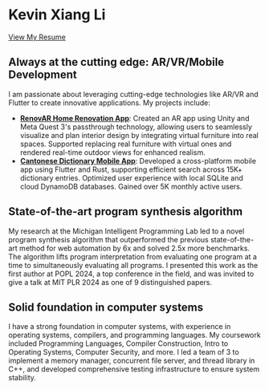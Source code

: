 # Kevin Xiang Li
[View My Resume](https://github.com/AlienKevin/resume/raw/main/resume.pdf)

## Always at the cutting edge: AR/VR/Mobile Development
I am passionate about leveraging cutting-edge technologies like AR/VR and Flutter to create innovative applications. My projects include:
- **[RenovAR Home Renovation App](https://renovar.pages.dev/)**: Created an AR app using Unity and Meta Quest 3's passthrough technology, allowing users to seamlessly visualize and plan interior design by integrating virtual furniture into real spaces. Supported replacing real furniture with virtual ones and rendered real-time outdoor views for enhanced realism.
- **[Cantonese Dictionary Mobile App](https://kevinx.li/projects/wordshk)**: Developed a cross-platform mobile app using Flutter and Rust, supporting efficient search across 15K+ dictionary entries. Optimized user experience with local SQLite and cloud DynamoDB databases. Gained over 5K monthly active users.

## State-of-the-art program synthesis algorithm
My research at the Michigan Intelligent Programming Lab led to a novel program synthesis algorithm that outperformed the previous state-of-the-art method for web automation by 6x and solved 2.5x more benchmarks. The algorithm lifts program interpretation from evaluating one program at a time to simultaneously evaluating all programs. I presented this work as the first author at POPL 2024, a top conference in the field, and was invited to give a talk at MIT PLR 2024 as one of 9 distinguished papers.

## Solid foundation in computer systems
I have a strong foundation in computer systems, with experience in operating systems, compilers, and programming languages. My coursework included Programming Languages, Compiler Construction, Intro to Operating Systems, Computer Security, and more. I led a team of 3 to implement a memory manager, concurrent file server, and thread library in C++, and developed comprehensive testing infrastructure to ensure system stability.
